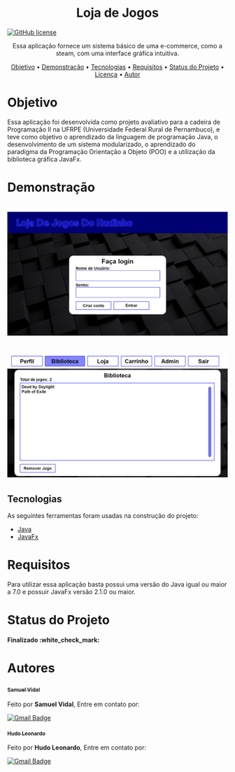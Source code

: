 <h1 align="center">Loja de Jogos</h1>

[![GitHub license](https://img.shields.io/github/license/Samuelvidal99/book-finder-app?style=for-the-badge)](https://github.com/Samuelvidal99/loja-de-jogos-prog-2/blob/main/LICENSE)

<p align="center">Essa aplicação fornece um sistema básico de uma e-commerce, como a steam, com uma interface gráfica intuitiva.</p>

<p align="center">
 <a href="#objetivo">Objetivo</a> •
 <a href="#demonstração">Demonstração</a> • 
 <a href="#tecnologias">Tecnologias</a> • 
 <a href="#requisitos">Requisitos</a> • 
 <a href="#status-do-projeto">Status do Projeto</a> • 
 <a href="https://github.com/Samuelvidal99/ner-drugs-api/blob/main/LICENSE">Licença</a> • 
 <a href="#autor">Autor</a>
</p>

<h1>Objetivo</h1>
<p1>Essa aplicação foi desenvolvida como projeto avaliativo para a cadeira de Programação II na UFRPE (Universidade Federal Rural de Pernambuco), e teve como objetivo o aprendizado da linguagem de programação Java, o desenvolvimento de um sistema modularizado, o aprendizado do paradigma da Programação Orientação a Objeto (POO) e a utilização da biblioteca gráfica JavaFx.</p1>

<h1>Demonstração</h1>

<h1 align='center'><img src='./assets/demo-app01.png' width="700"}}></img><br><br><img src='./assets/demo-app02.png' width="700"}}></img></h1>

## Tecnologias

As seguintes ferramentas foram usadas na construção do projeto:

- [Java](https://www.java.com/pt-BR/)
- [JavaFx](https://openjfx.io)

<h1>Requisitos</h1>
<p1>Para utilizar essa aplicação basta possui uma versão do Java igual ou maior a 7.0 e possuir JavaFx versão 2.1.0 ou maior.</p1>

<h1>Status do Projeto</h1>
<h4>Finalizado :white_check_mark:</h4>

<h1>Autores</h1>
<a href="https://github.com/Samuelvidal99"><sub><b>Samuel Vidal</b></sub></a><br><br>
Feito por <b>Samuel Vidal</b>, Entre em contato por: 

[![Gmail Badge](https://img.shields.io/badge/-samuelvsantos2018@gmail.com-c14438?style=flat-square&logo=Gmail&logoColor=white&link=mailto:samuelvsantos2018@gmail.com)](mailto:samuelvsantos2018@gmail.com)

<a href="https://github.com/hudo9921"><sub><b>Hudo Leonardo</b></sub></a><br><br>
Feito por <b>Hudo Leonardo</b>, Entre em contato por: 

[![Gmail Badge](https://img.shields.io/badge/-hudo.l.s.g@gmail.com-c14438?style=flat-square&logo=Gmail&logoColor=white&link=mailto:hudo.l.s.g@gmail.com)](mailto:hudo.l.s.g@gmail.com)



